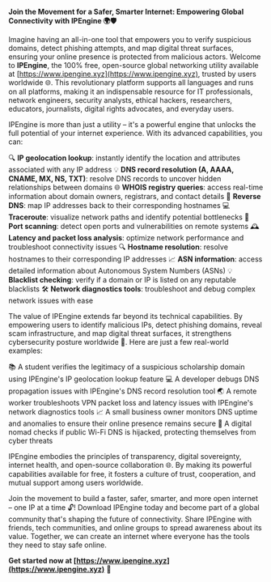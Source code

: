 **Join the Movement for a Safer, Smarter Internet: Empowering Global Connectivity with IPEngine 🌍🛡️**

Imagine having an all-in-one tool that empowers you to verify suspicious domains, detect phishing attempts, and map digital threat surfaces, ensuring your online presence is protected from malicious actors. Welcome to **IPEngine**, the 100% free, open-source global networking utility available at [https://www.ipengine.xyz](https://www.ipengine.xyz), trusted by users worldwide 🌐. This revolutionary platform supports all languages and runs on all platforms, making it an indispensable resource for IT professionals, network engineers, security analysts, ethical hackers, researchers, educators, journalists, digital rights advocates, and everyday users.

IPEngine is more than just a utility – it's a powerful engine that unlocks the full potential of your internet experience. With its advanced capabilities, you can:

🔍 **IP geolocation lookup**: instantly identify the location and attributes associated with any IP address
💡 **DNS record resolution (A, AAAA, CNAME, MX, NS, TXT)**: resolve DNS records to uncover hidden relationships between domains
🌐 **WHOIS registry queries**: access real-time information about domain owners, registrars, and contact details
🔄 **Reverse DNS**: map IP addresses back to their corresponding hostnames
💻 **Traceroute**: visualize network paths and identify potential bottlenecks
📡 **Port scanning**: detect open ports and vulnerabilities on remote systems
🕰️ **Latency and packet loss analysis**: optimize network performance and troubleshoot connectivity issues
🔍 **Hostname resolution**: resolve hostnames to their corresponding IP addresses
📈 **ASN information**: access detailed information about Autonomous System Numbers (ASNs)
💡 **Blacklist checking**: verify if a domain or IP is listed on any reputable blacklists
🛠️ **Network diagnostics tools**: troubleshoot and debug complex network issues with ease

The value of IPEngine extends far beyond its technical capabilities. By empowering users to identify malicious IPs, detect phishing domains, reveal scam infrastructure, and map digital threat surfaces, it strengthens cybersecurity posture worldwide 🔐. Here are just a few real-world examples:

📚 A student verifies the legitimacy of a suspicious scholarship domain using IPEngine's IP geolocation lookup feature
💻 A developer debugs DNS propagation issues with IPEngine's DNS record resolution tool
🌏 A remote worker troubleshoots VPN packet loss and latency issues with IPEngine's network diagnostics tools
📈 A small business owner monitors DNS uptime and anomalies to ensure their online presence remains secure
🚀 A digital nomad checks if public Wi-Fi DNS is hijacked, protecting themselves from cyber threats

IPEngine embodies the principles of transparency, digital sovereignty, internet health, and open-source collaboration 🌐. By making its powerful capabilities available for free, it fosters a culture of trust, cooperation, and mutual support among users worldwide.

Join the movement to build a faster, safer, smarter, and more open internet – one IP at a time 🔓! Download IPEngine today and become part of a global community that's shaping the future of connectivity. Share IPEngine with friends, tech communities, and online groups to spread awareness about its value. Together, we can create an internet where everyone has the tools they need to stay safe online.

**Get started now at [https://www.ipengine.xyz](https://www.ipengine.xyz)** 🚀